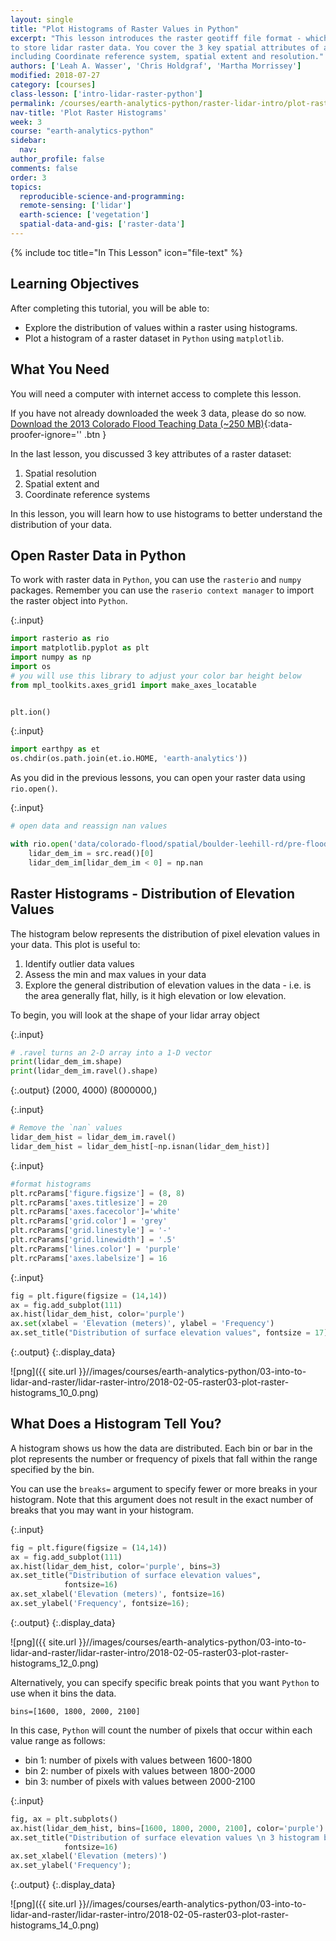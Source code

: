 ```yaml
---
layout: single
title: "Plot Histograms of Raster Values in Python"
excerpt: "This lesson introduces the raster geotiff file format - which is often used
to store lidar raster data. You cover the 3 key spatial attributes of a raster dataset
including Coordinate reference system, spatial extent and resolution."
authors: ['Leah A. Wasser', 'Chris Holdgraf', 'Martha Morrissey']
modified: 2018-07-27
category: [courses]
class-lesson: ['intro-lidar-raster-python']
permalink: /courses/earth-analytics-python/raster-lidar-intro/plot-raster-histograms/
nav-title: 'Plot Raster Histograms'
week: 3
course: "earth-analytics-python"
sidebar:
  nav:
author_profile: false
comments: false
order: 3
topics:
  reproducible-science-and-programming:
  remote-sensing: ['lidar']
  earth-science: ['vegetation']
  spatial-data-and-gis: ['raster-data']
---
```

{% include toc title="In This Lesson" icon="file-text" %}

<div class='notice--success' markdown="1">

## <i class="fa fa-graduation-cap" aria-hidden="true"></i> Learning Objectives

After completing this tutorial, you will be able to:

* Explore the distribution of values within a raster using histograms.
* Plot a histogram of a raster dataset in `Python` using `matplotlib`.

## <i class="fa fa-check-square-o fa-2" aria-hidden="true"></i> What You Need

You will need a computer with internet access to complete this lesson.

If you have not already downloaded the week 3 data, please do so now.
[<i class="fa fa-download" aria-hidden="true"></i> Download the 2013 Colorado Flood Teaching Data (~250 MB)](https://ndownloader.figshare.com/files/12395030){:data-proofer-ignore='' .btn }

</div>

In the last lesson, you discussed 3 key attributes of a raster dataset:

1. Spatial resolution
2. Spatial extent and
3. Coordinate reference systems

In this lesson, you will learn how to use histograms to better understand the
distribution of your data.


## Open Raster Data in Python

To work with raster data in `Python`, you can use the `rasterio` and `numpy` packages.
Remember you can use the `raserio context manager` to import the raster object into `Python`.

{:.input}
```python
import rasterio as rio
import matplotlib.pyplot as plt
import numpy as np
import os
# you will use this library to adjust your color bar height below
from mpl_toolkits.axes_grid1 import make_axes_locatable


plt.ion()
```

{:.input}
```python
import earthpy as et
os.chdir(os.path.join(et.io.HOME, 'earth-analytics'))
```

As you did in the previous lessons, you can open your raster data using `rio.open()`.

{:.input}
```python
# open data and reassign nan values

with rio.open('data/colorado-flood/spatial/boulder-leehill-rd/pre-flood/lidar/pre_DTM.tif') as src:
    lidar_dem_im = src.read()[0]
    lidar_dem_im[lidar_dem_im < 0] = np.nan
```


## Raster Histograms - Distribution of Elevation Values


The histogram below represents the distribution of pixel elevation values in your
data. This plot is useful to:

1. Identify outlier data values
2. Assess the min and max values in your data
3. Explore the general distribution of elevation values in the data - i.e. is the area generally flat, hilly, is it high elevation or low elevation.

To begin, you will look at the shape of your lidar array object

{:.input}
```python
# .ravel turns an 2-D array into a 1-D vector
print(lidar_dem_im.shape)
print(lidar_dem_im.ravel().shape)
```

{:.output}
    (2000, 4000)
    (8000000,)



{:.input}
```python
# Remove the `nan` values
lidar_dem_hist = lidar_dem_im.ravel()
lidar_dem_hist = lidar_dem_hist[~np.isnan(lidar_dem_hist)]
```

{:.input}
```python
#format histograms
plt.rcParams['figure.figsize'] = (8, 8)
plt.rcParams['axes.titlesize'] = 20
plt.rcParams['axes.facecolor']='white'
plt.rcParams['grid.color'] = 'grey'
plt.rcParams['grid.linestyle'] = '-'
plt.rcParams['grid.linewidth'] = '.5'
plt.rcParams['lines.color'] = 'purple'
plt.rcParams['axes.labelsize'] = 16
```

{:.input}
```python
fig = plt.figure(figsize = (14,14))
ax = fig.add_subplot(111)
ax.hist(lidar_dem_hist, color='purple')
ax.set(xlabel = 'Elevation (meters)', ylabel = 'Frequency')
ax.set_title("Distribution of surface elevation values", fontsize = 17);
```

{:.output}
{:.display_data}

![png]({{ site.url }}//images/courses/earth-analytics-python/03-into-to-lidar-and-raster/lidar-raster-intro/2018-02-05-raster03-plot-raster-histograms_10_0.png)





## What Does a Histogram Tell You?

A histogram shows us how the data are distributed. Each bin or bar in the plot
represents the number or frequency of pixels that fall within the range specified
by the bin.

You can use the `breaks=` argument to specify fewer or more breaks in your histogram.
Note that this argument does not result in the exact number of breaks that you may
want in your histogram.


{:.input}
```python
fig = plt.figure(figsize = (14,14))
ax = fig.add_subplot(111)
ax.hist(lidar_dem_hist, color='purple', bins=3)
ax.set_title("Distribution of surface elevation values",
            fontsize=16)
ax.set_xlabel('Elevation (meters)', fontsize=16)
ax.set_ylabel('Frequency', fontsize=16);
```

{:.output}
{:.display_data}

![png]({{ site.url }}//images/courses/earth-analytics-python/03-into-to-lidar-and-raster/lidar-raster-intro/2018-02-05-raster03-plot-raster-histograms_12_0.png)




Alternatively, you can specify specific break points that you want `Python` to use when it
bins the data.

`bins=[1600, 1800, 2000, 2100]`

In this case, `Python` will count the number of pixels that occur within each value range
as follows:

* bin 1: number of pixels with values between 1600-1800
* bin 2: number of pixels with values between 1800-2000
* bin 3: number of pixels with values between 2000-2100


{:.input}
```python
fig, ax = plt.subplots()
ax.hist(lidar_dem_hist, bins=[1600, 1800, 2000, 2100], color='purple')
ax.set_title("Distribution of surface elevation values \n 3 histogram bins",
            fontsize=16)
ax.set_xlabel('Elevation (meters)')
ax.set_ylabel('Frequency');
```

{:.output}
{:.display_data}

![png]({{ site.url }}//images/courses/earth-analytics-python/03-into-to-lidar-and-raster/lidar-raster-intro/2018-02-05-raster03-plot-raster-histograms_14_0.png)



